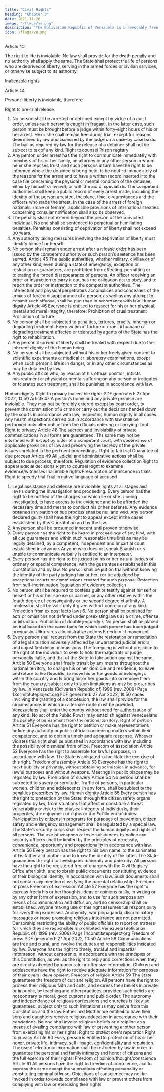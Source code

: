 ```yaml
---
title: "Civil Rights"
heading: "Chapter 3"
date: 2021-11-20
image: "/flags/ve.png"
description: "The Bolivarian Republic of Venezuela is irrevocably free and independent, basing its moral property and values of freedom, equality, justice and international peace on the doctrine of Simon Bolivar, the Liberator"
icon: /flags/ve.png
---
```



<!-- Right to life
Inalienable rights
Prohibition of capital punishment -->

Article 43

The right to life is inviolable. No law shall provide for the death penalty and no authority
shall apply the same. The State shall protect the life of persons who are deprived of
liberty, serving in the armed forces or civilian services, or otherwise subject to its
authority.

Inalienable rights

Article 44

Personal liberty is inviolable, therefore:

Right to pre-trial release
1. No person shall be arrested or detained except by virtue of a court order, unless
such person is caught in fraganti. In the latter case, such person must be brought
before a judge within forty-eight hours of his or her arrest. He or she shall remain
free during trial, except for reasons determined by law and assessed by the judge
on a case-by case basis.
The bail as required by law for the release of a detainee shall not be subject to
tax of any kind.
Right to counsel
Prison registry
2. Any person under arrest has the right to communicate immediately with
members of his or her family, an attorney or any other person in whom he or she
reposes trust, and such persons in turn have the right to be informed where the
detainee is being held, to be notified immediately of the reasons for the arrest
and to have a written record inserted into the case file concerning the physical or
mental condition of the detainee, either by himself or herself, or with the aid of
specialists. The competent authorities shall keep a public record of every arrest
made, including the identity of the person arrested, the place, time,
circumstances and the officers who made the arrest.
In the case of the arrest of foreign nationals, (male or female), applicable
provisions of international treaties concerning consular notification shall also be
observed.
3. The penalty shall not extend beyond the person of the convicted individual. No
one shall be sentenced to perpetual or humiliating penalties. Penalties consisting
of deprivation of liberty shall not exceed 30 years.
4. Any authority taking measures involving the deprivation of liberty must identify
himself or herself.
5. No person shall remain under arrest after a release order has been issued by the
competent authority or such person’s sentence has been served.
Article 45
The public authorities, whether military, civilian or of any other kind, even during a state
of emergency, exception or restriction or guarantees, are prohibited from effecting,
permitting or tolerating the forced disappearance of persons. An officer receiving an
order or instruction to carry it out, has the obligation not to obey, and to report the order
or instruction to the competent authorities. The intellectual and physical perpetrators
accomplices and concealers of the crimes of forced disappearance of a person, as well as
any attempt to commit such offense, shall be punished in accordance with law.
Human dignity
Article 46
Everyone is entitled to respect for his or her physical, mental and moral integrity,
therefore:
Prohibition of cruel treatment
Prohibition of torture
1. No person shall be subjected to penalties, tortures, cruelty, inhuman or degrading
treatment. Every victim of torture or cruel, inhumane or degrading treatment
effected or tolerated by agents of the State has the right to rehabilitation.
2. Any person deprived of liberty shall be treated with respect due to the inherent
dignity of the human being.
3. No person shall be subjected without his or her freely given consent to scientific
experiments or medical or laboratory examinations, except when such person’s
life is in danger, or in any other circumstances as may be detained by law.
4. Any public official who, by reason of his official position, inflicts mistreatment or
physical or mental suffering on any person or instigates or tolerates such
treatment, shall be punished in accordance with law.

Human dignity
Right to privacy
Inalienable rights
PDF generated: 27 Apr 2022, 10:50
Article 47
A person’s home and any private premise are inviolable. They may not be forcibly
entered except by court order, to prevent the commission of a crime or carry out the
decisions handed down by the courts in accordance with law, respecting human dignity
in all cases.
Any health inspections carried out in accordance with law shall be performed only after
notice from the officials ordering or carrying it out.
Right to privacy
Article 48
The secrecy and inviolability of private communications in all forms are guaranteed. The
same may not be interfered with except by order of a competent court, with observance
of applicable provisions of law and preserving the secrecy of the private issues unrelated
to the pertinent proceedings.
Right to fair trial
Guarantee of due process
Article 49
All judicial and administrative actions shall be subject to due process, therefore:
Regulation of evidence collection
Right to appeal judicial decisions
Right to counsel
Right to examine evidence/witnesses
Inalienable rights
Presumption of innocence in trials
Right to speedy trial
Trial in native language of accused
1. Legal assistance and defense are inviolable rights at all stages and levels during
the investigation and proceeding. Every person has the right to be notified of the
charges for which he or she is being investigated, to have access to the evidence
and to be afforded the necessary time and means to conduct his or her defense.
Any evidence obtained in violation of due process shall be null and void. Any
person declared guilty shall have the right to appeal, except in the cases
established by this Constitution and by the law.
2. Any person shall be presumed innocent until proven otherwise.
3. Every person has the right to be heard in proceedings of any kind, with all due
guarantees and within such reasonable time limit as may be legally detained, by
a competent, independent and impartial court established in advance. Anyone
who does not speak Spanish or is unable to communicate verbally is entitled to
an interpreter.
4. Every person has the right to be judged by his or her natural judges of ordinary or
special competence, with the guarantees established in this Constitution and by
law. No person shall be put on trial without knowing the identity of the party
judging him or her, nor be adjudged by exceptional courts or commissions created
for such purpose.
Protection from self-incrimination
Regulation of evidence collection
5. No person shall be required to confess guilt or testify against himself or herself or
his or her spouse or partner, or any other relative within the fourth degree of
consanguinity or the second degree of affinity. A confession shall be valid only if
given without coercion of any kind.
Protection from ex post facto laws 6. No person shall be punished for acts or omissions not defined under preexisting
laws as a crime, offense or infraction.
Prohibition of double jeopardy 7. No person shall be placed on trial based on the same facts for which such person
has been judged previously.
Ultra-vires administrative actions
Freedom of movement
8. Every person shall request from the State the restoration or remediation of a
legal situation adversely affected by unwarranted judicial errors, and unjustified
delay or omissions. The foregoing is without prejudice to the right of the
individual to seek to hold the magistrate or judge personally liable, and that of
the State to take action against the same.
Article 50
Everyone shall freely transit by any means throughout the national territory, to change
his or her domicile and residence, to leave and return to the Republic, to move his or her
goods or belongings within the country and to bring his or her goods into or remove
them from the country, subject only to such limitations as may be prescribes by law. In
Venezuela (Bolivarian Republic of) 1999 (rev. 2009)
Page 13constituteproject.org
PDF generated: 27 Apr 2022, 10:50
cases involving the granting of a concession, the law shall provide for the circumstances
in which an alternate route must be provided. Venezuelans shall enter the country
without need for authorization of any kind.
No act of the Public Power may establish against Venezuelans the penalty of
banishment from the national territory.
Right of petition
Article 51
Everyone has the right to petition or make representations before any authority or
public official concerning matters within their competence, and to obtain a timely and
adequate response. Whoever violates this right shall be punished in accordance with
law, including the possibility of dismissal from office.
Freedom of association
Article 52
Everyone has the right to assemble for lawful purposes, in accordance with law. The
State is obligated to facilitate the exercise of this right.
Freedom of assembly
Article 53
Everyone has the right to meet publicly or privately, without obtaining permission in
advance, for lawful purposes and without weapons. Meetings in public places may be
regulated by law.
Prohibition of slavery
Article 54
No person shall be subjected to slavery or servitude. Traffic of persons, in particular
women, children and adolescents, in any form, shall be subject to the penalties
prescribes by law.
Human dignity
Article 55
Every person has the right to protection by the State, through the citizen safety organs
regulated by law, from situations that affect or constitute a threat, vulnerability or risk
to the physical integrity of individuals, their properties, the enjoyment of rights or the
Fulfillment of duties.
Participation by citizens in programs for purposes of prevention, citizen safety and
emergency management shall be regulated by a special law.
The State’s security corps shall respect the human dignity and rights of all persons. The
use of weapons or toxic substances by police and security officers shall be limited by the
principles of necessity, convenience, opportunity and proportionality in accordance with
law.
Article 56
Every person has the right to his own name, to the summates of his father and mother,
and to know the identity of the latter. The State guarantees the right to investigates
maternity and paternity. All persons have the right to be registered free of charge with
the Civil Registry Office after birth, and to obtain public documents constituting
evidence of their biological identity, in accordance with law. Such documents shall not
contain any mention classifying the parental relationship.
Freedom of press
Freedom of expression
Article 57
Everyone has the right to express freely his or her thoughts, ideas or opinions orally, in
writing or by any other form of expression, and to use for such purpose any means of
communication and diffusion, and no censorship shall be established. Anyone making use
of this right assumes full responsibility for everything expressed.
Anonymity, war propaganda, discriminatory messages or those promoting religious
intolerance are not permitted. Censorship restricting the ability of public officials to
report on matters for which they are responsible is prohibited.
Venezuela (Bolivarian Republic of) 1999 (rev. 2009)
Page 14constituteproject.org
Freedom of press
PDF generated: 27 Apr 2022, 10:50
Article 58
Communications are free and plural, and involve the duties and responsibilities indicated
by law. Everyone has the right to timely, truthful and impartial information, without
censorship, in accordance with the principles of this Constitution, as well as the right to
reply and corrections when they are directly affected by inaccurate or offensive
information. Children and adolescents have the right to receive adequate information
for purposes of their overall development.
Freedom of religion
Article 59
The State guarantees the freedom of cult and religion. All persons have the right to
profess their religious faith and cults, and express their beliefs in private or in public, by
teaching and other practices, provided such beliefs are not contrary to moral, good
customs and public order. The autonomy and independence of religious confessions and
churches is likewise guaranteed, subject only to such limitations as may derive from this
Constitution and the law. Father and Mother are entitled to have their sons and
daughters receive religious education in accordance with their convictions.
No one shall invoke religious beliefs or discipline as a means of evading compliance with
law or preventing another person from exercising his or her rights.
Right to protect one's reputation
Right to privacy
Article 60
Every person is entitled to protection of his or her honor, private life, intimacy, self-
image, confidentiality and reputation.
The use of electronic information shall be restricted by law in order to guarantee the
personal and family intimacy and honor of citizens and the full exercise of their rights.
Freedom of opinion/thought/conscience
Article 61
All persons have the right to freedom of conscience, and to express the same except
those practices affecting personality or constituting criminal offense. Objections of
conscience may not be invoked in order to evade compliance with law or prevent others
from complying with law or exercising their rights.


